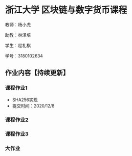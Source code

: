 # 浙江大学 区块链与数字货币课程
教师：杨小虎

助教：林泽培

学生：程礼棋

学号：3180102634

## 作业内容【持续更新】

### 课程作业1

- SHA256实现
- 提交时间：2020/12/8

### 课程作业2

### 课程作业3

### 大作业

